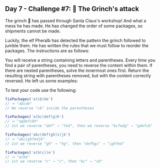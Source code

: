## Day 7 - Challenge #7: 👹 The Grinch's attack

The grinch 👹 has passed through Santa Claus's workshop! And what a mess he has made. He has changed the order of some packages, so shipments cannot be made.

Luckily, the elf Pheralb has detected the pattern the grinch followed to jumble them. He has written the rules that we must follow to reorder the packages. The instructions are as follows:

You will receive a string containing letters and parentheses.
Every time you find a pair of parentheses, you need to reverse the content within them.
If there are nested parentheses, solve the innermost ones first.
Return the resulting string with parentheses removed, but with the content correctly reversed.
He left us some examples:

To test your code use the following:

```ts
fixPackages('a(cb)de')
// ➞ "abcde"
// We reverse "cb" inside the parentheses

fixPackages('a(bc(def)g)h')
// ➞ "agdefcbh"
// 1st we reverse "def" → "fed", then we reverse "bcfedg" → "gdefcb"

fixPackages('abc(def(gh)i)jk')
// ➞ "abcighfedjk"
// 1st we reverse "gh" → "hg", then "defhgi" → "ighfed"

fixPackages('a(b(c))e')
// ➞ "acbe"
// 1st we reverse "c" → "c", then "bc" → "cb"
```
